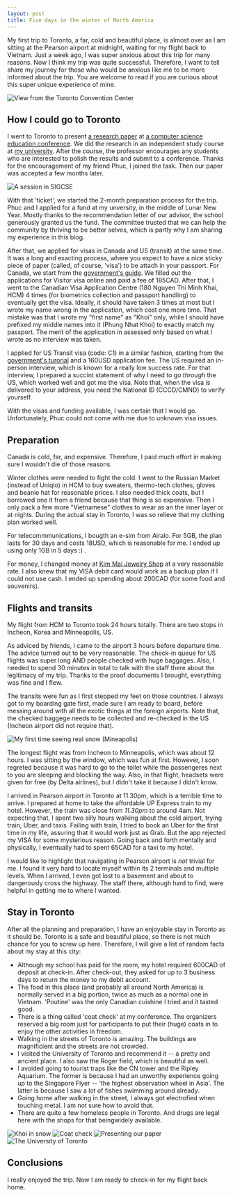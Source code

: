 ```yaml
---
layout: post
title: Five days in the winter of North America
---
```


My first trip to Toronto, a far, cold and beautiful place, is almost over as I am sitting at the Pearson airport at midnight, waiting for my flight back to Vietnam. Just a week ago, I was super anxious about this trip for many reasons. Now I think my trip was quite successful. Therefore, I want to tell share my journey for those who would be anxious like me to be more informed about the trip. You are welcome to read if you are curious about this super unique experience of mine.

![View from the Toronto Convention Center](../assets/toronto.jpg)

## How I could go to Toronto

I went to Toronto to present [a research paper]() at [a computer science education conference](). We did the research in an independent study course at [my university](). After the course, the professor encourages any students who are interested to polish the results and submit to a conference. Thanks for the encouragement of my friend Phuc, I joined the task. Then our paper was accepted a few months later.

![A session in SIGCSE](../assets/conference.jpg)

With that 'ticket', we started the 2-month preparation process for the trip. Phuc and I applied for a fund at my unversity, in the middle of Lunar New Year. Mostly thanks to the recommendation letter of our advisor, the school generously granted us the fund. The committee trusted that we can help the community by thriving to be better selves, which is partly why I am sharing my experience in this blog. 

After that, we applied for visas in Canada and US (transit) at the same time. It was a long and exacting process, where you expect to have a nice sticky piece of paper (called, of course, 'visa') to be attach in your passport. For Canada, we start from the [government's guide](https://www.canada.ca/en/immigration-refugees-citizenship/services/visit-canada/apply-visitor-visa.html). We filled out the applications for Visitor visa online and paid a fee of 185CAD. After that, I went to the Canadian Visa Application Centre (180 Nguyen Thi Minh Khai, HCM) 4 times (for biometrics collection and passport handling) to eventually get the visa. Ideally, it should have taken 3 times at most but I wrote my name wrong in the application, which cost one more time. That mistake was that I wrote my "first name" as "Khoi" only, while I should have prefixed my middle names into it (Phung Nhat Khoi) to exactly match my passport. The merit of the application in assessed only based on what I wrote as no interview was taken.

I applied for US Transit visa (code: C1) in a similar fashion, starting from the [government's turorial](https://travel.state.gov/content/travel/en/us-visas/other-visa-categories/transit.html) and a 160USD application fee. The US required an in-person interview, which is known for a really low success rate. For that interview, I prepared a succint statement of why I need to go *through* the US, which worked well and got me the visa. Note that, when the visa is delivered to your address, you need the National ID (CCCD/CMND) to verify yourself.

With the visas and funding available, I was certain that I would go. Unfortunately, Phuc could not come with me due to unknown visa issues.

## Preparation
Canada is cold, far, and expensive. Therefore, I paid much effort in making sure I wouldn't die of those reasons.

Winter clothes were needed to fight the cold. I went to the Russian Market (instead of Uniqlo) in HCM to buy sweaters, thermo-tech clothes, gloves and beanie hat for reasonable prices. I also needed thick coats, but I borrowed one it from a friend because that thing is so expensive. Then I only pack a few more "Vietnamese" clothes to wear as an the inner layer or at nights. During the actual stay in Toronto, I was so relieve that my clothing plan worked well.

For telecommmunications, I bougth an e-sim from Airalo. For 5GB, the plan lasts for 30 days and costs 18USD, which is reasonable for me. I ended up using only 1GB in 5 days :) .

For money, I changed money at [Kim Mai Jewelry Shop](https://goo.gl/maps/f8Hw3QJggbffaMmd8) at a very reasonable rate. I also knew that my VISA debit card would work as a backup plan if I could not use cash. I ended up spending about 200CAD (for some food and souvenirs).

## Flights and transits
My flight from HCM to Toronto took 24 hours totally. There are two stops in Incheon, Korea and Minneapolis, US.

As adviced by friends, I came to the airport 3 hours before departure time. The advice turned out to be very reasonable. The check-in queue for US flights was super long AND people checked with huge baggages. Also, I needed to spend 30 minutes in total to talk with the staff there about the legitimacy of my trip. Thanks to the proof documents I brought, everything was fine and I flew.

The transits were fun as I first stepped my feet on those countries. I always got to my boarding gate first, made sure I am ready to board, before messing around with all the exotic things at the foreign airports. Note that, the checked baggege needs to be collected and re-checked in the US (Incheon airport did not require that).

![My first time seeing real snow (Mineapolis)](../assets/mineapolis.jpg)

The longest flight was from Incheon to Minneapolis, which was about 12 hours. I was sitting by the window, which was fun at first. However, I soon regreted because it was hard to go to the toilet while the passengeres next to you are sleeping and blocking the way. Also, in that flight, headsets were given for free (by Delta airlines), but I didn't take it because I didn't know.

I arrived in Pearson airport in Toronto at 11.30pm, which is a terrible time to arrive. I prepared at home to take the affordable UP Express train to my hotel. However, the train was close from *11.30pm* to around 4am. Not expecting that, I spent two silly hours walking about the cold airport, trying train, Uber, and taxis. Failing with train, I tried to book an Uber for the first time in my life, assuring that it would work just as Grab. But the app rejected my VISA for some mysterious reason. Going back and forth mentally and physically, I eventually had to spent 65CAD for a taxi to my hotel. 

I would like to highlight that navigating in Pearson airport is *not* trivial for me. I found it very hard to locate myself within its 2 terminals and multiple levels. When I arrived, I even got lost to a basement and about to dangerously cross the highway. The staff there, although hard to find, were helpful in getting me to where I wanted.

## Stay in Toronto
After all the planning and preparation, I have an enjoyable stay in Toronto as it should be. Toronto is a safe and beautiful place, so there is not much chance for you to screw up here. Therefore, I will give a list of random facts about my stay at this city:
- Although my school has paid for the room, my hotel required 600CAD of deposit at check-in. After check-out, they asked for up to 3 business days to return the money to my debit account.
- The food in this place (and probably all around North America) is normally served in a big portion, twice as much as a normal one in Vietnam. 'Poutine' was the only Canadian cuishine I tried and it tasted good.
- There is a thing called 'coat check' at my conference. The organizers reserved a big room just for participants to put their (huge) coats in to enjoy the other activities in freedom.
- Walking in the streets of Toronto is amazing. The buildings are magnificient and the streets are not crowded.
- I visited the University of Toronto and recommend it -- a pretty and ancient place. I also saw the Roger field, which is beautiful as well.
- I avoided going to tourist traps like the CN tower and the Ripley Aquarium. The former is because I had an unworthy experience going up to the Singapore Flyer -- 'the highest observation wheel in Asia'. The latter is because I saw a lot of fishes swimming around already.
- Going home after walking in the street, I always got electrofied when touching metal. I am not sure how to avoid that.
- There are quite a few homeless people in Toronto. And drugs are legal here with the shops for that beingwidely available.

![Khoi in snow](../assets/me-in-snow.jpg)
![Coat check](../assets/coat-check.jpg)
![Presenting our paper](../assets/kaldi-team.jpg)
![The University of Toronto](../assets/UofT.jpg)

## Conclusions
I really enjoyed the trip. Now I am ready to check-in for my flight back home.